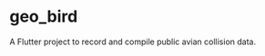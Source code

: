<!-- TODO -->
<!-- Come up with new name-->
<!-- Thinking "Unfenestration" -->
# geo_bird
A Flutter project to record and compile public avian collision data.
